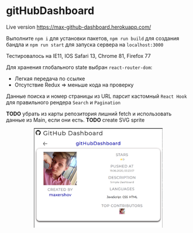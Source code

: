 # gitHubDashboard

Live version https://max-github-dashboard.herokuapp.com/

Выполните ```npm i``` для установки пакетов, ```npm run build``` для создания бандла и ```npm run start``` для запуска сервера на ```localhost:3000```

Тестировалось на IE11, IOS Safari 13, Chrome 81, Firefox 77

Для хранения глобального state выбран ```react-router-dom```: 
* Легкая передача по ссылке 
* Отсутствие Redux => меньше кода на проверку

Данные поиска и номер страницы из URL парсит кастомный ```React Hook``` для правильного рендера ```Search``` и ```Pagination```

**TODO** убрать из карты репозитория лишний fetch и использовать данные из Main, если они есть.
**TODO** create SVG sprite


<p align="center">
<img src="https://github.com/maxershov/gitHubDashboard/blob/master/screenshot.PNG" width="70%">
</p>
